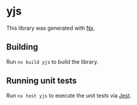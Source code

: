 # yjs

This library was generated with [Nx](https://nx.dev).

## Building

Run `nx build yjs` to build the library.

## Running unit tests

Run `nx test yjs` to execute the unit tests via [Jest](https://jestjs.io).
